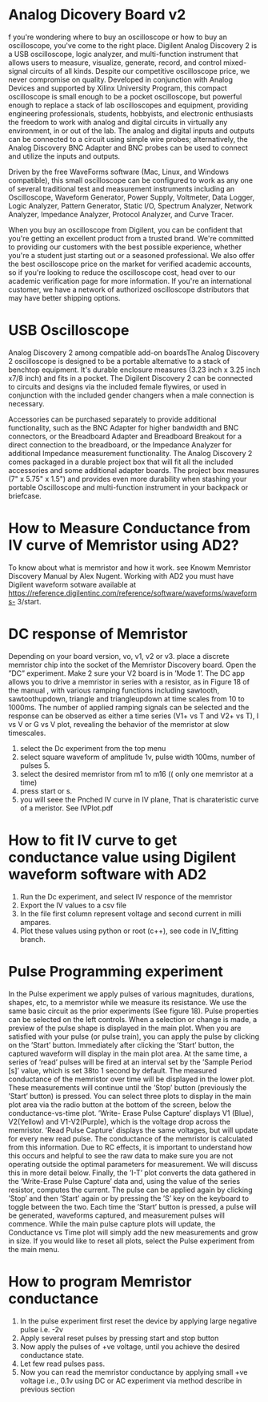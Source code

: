# Analog Dicovery Board v2
f you're wondering where to buy an oscilloscope or how to buy an oscilloscope, you've come to the right place. Digilent Analog Discovery 2 is a USB oscilloscope, logic analyzer, and multi-function instrument that allows users to measure, visualize, generate, record, and control mixed-signal circuits of all kinds. Despite our competitive oscilloscope price, we never compromise on quality. Developed in conjunction with Analog Devices and supported by Xilinx University Program, this compact oscilloscope is small enough to be a pocket oscilloscope, but powerful enough to replace a stack of lab oscilloscopes and equipment, providing engineering professionals, students, hobbyists, and electronic enthusiasts the freedom to work with analog and digital circuits in virtually any environment, in or out of the lab. The analog and digital inputs and outputs can be connected to a circuit using simple wire probes; alternatively, the Analog Discovery BNC Adapter and BNC probes can be used to connect and utilize the inputs and outputs. 

Driven by the free WaveForms software (Mac, Linux, and Windows compatible), this small oscilloscope can be configured to work as any one of several traditional test and measurement instruments including an Oscilloscope, Waveform Generator, Power Supply, Voltmeter, Data Logger, Logic Analyzer, Pattern Generator, Static I/O, Spectrum Analyzer, Network Analyzer, Impedance Analyzer, Protocol Analyzer, and Curve Tracer. 

When you buy an oscilloscope from Digilent, you can be confident that you're getting an excellent product from a trusted brand. We're committed to providing our customers with the best possible experience, whether you're a student just starting out or a seasoned professional. We also offer the best oscilloscope price on the market for verified academic accounts, so if you're looking to reduce the oscilloscope cost, head over to our academic verification page for more information. If you're an international customer, we have a network of authorized oscilloscope distributors that may have better shipping options.
# USB Oscilloscope
Analog Discovery 2 among compatible add-on boardsThe Analog Discovery 2 oscilloscope is designed to be a portable alternative to a stack of benchtop equipment. It's durable enclosure measures (3.23 inch x 3.25 inch x7/8 inch) and fits in a pocket. The Digilent Discovery 2 can be connected to circuits and designs via the included female flywires, or used in conjunction with the included gender changers when a male connection is necessary.

Accessories can be purchased separately to provide additional functionality, such as the BNC Adapter for higher bandwidth and BNC connectors, or the Breadboard Adapter and Breadboard Breakout for a direct connection to the breadboard, or the Impedance Analyzer for additional Impedance measurement functionality. The Analog Discovery 2 comes packaged in a durable project box that will fit all the included accessories and some additional adapter boards. The project box measures (7" x 5.75" x 1.5") and provides even more durability when stashing your portable Oscilloscope and multi-function instrument in your backpack or briefcase.
# How to Measure Conductance from IV curve of Memristor using AD2? 
To know about what is memristor and how it work. see Knowm Memristor Discovery Manual by Alex Nugent. Working with AD2 you must have Digilent waveform sotware available at  https://reference.digilentinc.com/reference/software/waveforms/waveforms-
3/start.
# DC response of Memristor
Depending on your board version, vo, v1, v2 or v3. place a discrete memristor chip into the socket of the Memristor Discovery board. Open the ”DC” experiment. Make 2 sure your V2 board is in ’Mode 1’.  The DC app allows you to drive a memristor in series with a resistor, as in Figure 18 of the manual , with various ramping functions including sawtooth, sawtoothupdown, triangle and triangleupdown at time scales from 10 to 1000ms. The number of applied ramping signals can be selected and the response can be observed as either a time series (V1+ vs T and V2+ vs T), I vs V or G vs V plot, revealing the behavior of the memristor at slow timescales.
1. select the Dc experiment from the top menu
2. select square waveform of amplitude 1v, pulse width 100ms, number of pulses 5.
3. select the desired memristor from m1 to m16 (( only one memristor at a time)
4. press start or s.
5. you will seee the Pnched IV curve in IV plane, That is charateristic curve of a meristor. See IVPlot.pdf
# How to fit IV curve to get conductance value using  Digilent waveform software with AD2
1. Run the Dc experiment, and select IV responce of the memristor
2. Export the IV values to a csv file
3. In the file first column represent voltage and second current in milli ampares.
4. Plot these values using python or root (c++), see code in IV_fitting branch.
# Pulse Programming experiment
In the Pulse experiment we apply pulses of various magnitudes, durations,
shapes, etc, to a memristor while we measure its resistance. We use the same
basic circuit as the prior experiments (See figure 18). Pulse properties can be
selected on the left controls. When a selection or change is made, a preview
of the pulse shape is displayed in the main plot. When you are satisfied with
your pulse (or pulse train), you can apply the pulse by clicking on the ’Start’
button. Immediately after clicking the ’Start’ button, the captured waveform
will display in the main plot area. At the same time, a series of ’read’ pulses
will be fired at an interval set by the ’Sample Period [s]’ value, which is set
38to 1 second by default. The measured conductance of the memristor over time
will be displayed in the lower plot. These measurements will continue until the
’Stop’ button (previously the ’Start’ button) is pressed.
You can select three plots to display in the main plot area via the radio
button at the bottom of the screen, below the conductance-vs-time plot. ’Write-
Erase Pulse Capture’ displays V1 (Blue), V2(Yellow) and V1-V2(Purple), which
is the voltage drop across the memristor. ’Read Pulse Capture’ displays the
same voltages, but will update for every new read pulse. The conductance
of the memristor is calculated from this information. Due to RC effects, it is
important to understand how this occurs and helpful to see the raw data to make
sure you are not operating outside the optimal parameters for measurement. We
will discuss this in more detail below. Finally, the ’I-T’ plot converts the data
gathered in the ’Write-Erase Pulse Capture’ data and, using the value of the
series resistor, computes the current.
The pulse can be applied again by clicking ’Stop’ and then ’Start’ again or by
pressing the ’S’ key on the keyboard to toggle between the two. Each time the
’Start’ button is pressed, a pulse will be generated, waveforms captured, and
measurement pulses will commence. While the main pulse capture plots will
update, the Conductance vs Time plot will simply add the new measurements
and grow in size. If you would like to reset all plots, select the Pulse experiment
from the main menu.
# How to program Memristor conductance
1. In the pulse experiment first reset the device by applying large negative pulse i.e. -2v
2. Apply several reset pulses by pressing start and stop button
3. Now apply the pulses of +ve voltage, until you achieve the desired conductance state.
4. Let few read pulses pass.
5. Now you can read the memristor conductance by applying small +ve voltage i.e., 0.1v using DC or AC experiment via method describe in previous section
   

